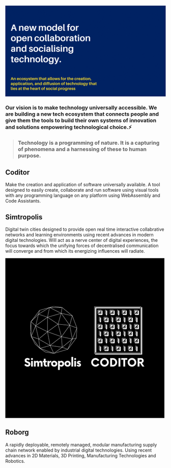 
![Intro](/profile/Socialtech.gif)
### Our vision is to make technology universally accessible. We are building a new tech ecosystem that connects people and give them the tools to build their own systems of innovation and solutions empowering technological choice.⚡
> ### Technology is a programming of nature. It is a capturing of phenomena and a harnessing of these to human purpose.
## Coditor
Make the creation and application of software universally available. A tool designed to easily create, collaborate and run software using visual tools with any programming language on any platform using WebAssembly and Code Assistants.
## Simtropolis
Digital twin cities designed to provide open real time interactive collabrative networks and learning environments using recent advances in modern digital technologies. Will act as a nerve center of digital experiences, the focus towards which the unifying forces of decentralised communication will converge and from which its energizing influences will radiate.

![Projects](/profile/9.png)


## Roborg
A rapidly deployable, remotely managed, modular manufacturing supply chain network enabled by industrial digital technologies. Using recent advances in 2D Materials, 3D Printing, Manufacturing Technologies and Robotics.
